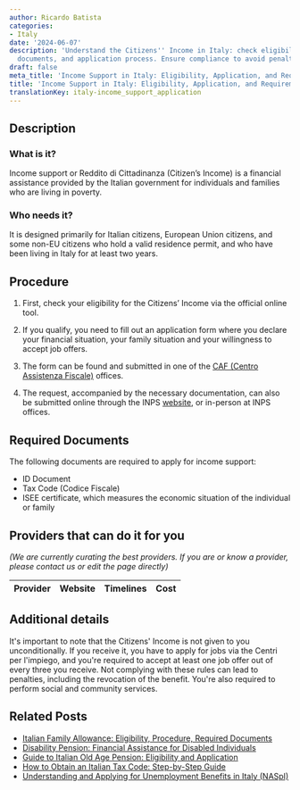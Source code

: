 ```yaml
---
author: Ricardo Batista
categories:
- Italy
date: '2024-06-07'
description: 'Understand the Citizens'' Income in Italy: check eligibility, required
  documents, and application process. Ensure compliance to avoid penalties and revocation.'
draft: false
meta_title: 'Income Support in Italy: Eligibility, Application, and Requirements'
title: 'Income Support in Italy: Eligibility, Application, and Requirements'
translationKey: italy-income_support_application
---
```


## Description
### What is it?
Income support or Reddito di Cittadinanza (Citizen’s Income) is a financial assistance provided by the Italian government for individuals and families who are living in poverty.

### Who needs it?
It is designed primarily for Italian citizens, European Union citizens, and some non-EU citizens who hold a valid residence permit, and who have been living in Italy for at least two years.

## Procedure

1. First, check your eligibility for the Citizens’ Income via the official online tool.

2. If you qualify, you need to fill out an application form where you declare your financial situation, your family situation and your willingness to accept job offers.

3. The form can be found and submitted in one of the [CAF (Centro Assistenza Fiscale)](https://www.caf.cgil.it/) offices.

4. The request, accompanied by the necessary documentation, can also be submitted online through the INPS [website](https://www.inps.it), or in-person at INPS offices. 

## Required Documents

The following documents are required to apply for income support:

- ID Document
- Tax Code (Codice Fiscale)
- ISEE certificate, which measures the economic situation of the individual or family

## Providers that can do it for you

_(We are currently curating the best providers. If you are or know a provider, please contact us or edit the page directly)_

| Provider        |     Website     |     Timelines    |       Cost      |
| :-------------: | :-------------: |  :-------------: | :-------------: |

## Additional details

It's important to note that the Citizens' Income is not given to you unconditionally. If you receive it, you have to apply for jobs via the Centri per l'impiego, and you're required to accept at least one job offer out of every three you receive. Not complying with these rules can lead to penalties, including the revocation of the benefit. You're also required to perform social and community services.
## Related Posts

- [Italian Family Allowance: Eligibility, Procedure, Required Documents](https://tramitit.com/guides/italy/family_allowance_request/)
- [Disability Pension: Financial Assistance for Disabled Individuals](https://tramitit.com/guides/italy/disability_pension_application/)
- [Guide to Italian Old Age Pension: Eligibility and Application](https://tramitit.com/guides/italy/old_age_pension_application/)
- [How to Obtain an Italian Tax Code: Step-by-Step Guide](https://tramitit.com/guides/italy/tax_code_request/)
- [Understanding and Applying for Unemployment Benefits in Italy (NASpI)](https://tramitit.com/guides/italy/unemployment_benefits_request/)